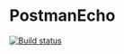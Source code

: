 # PostmanEcho
[![Build status](https://ci.appveyor.com/api/projects/status/1arxky1ekb5a5sm0/branch/main?svg=true)](https://ci.appveyor.com/project/ParfinenkoEkaterina/postmanecho/branch/main)

